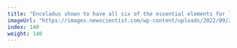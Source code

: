```yaml
---
title: "Enceladus shown to have all six of the essential elements for life"
imageUrl: "https://images.newscientist.com/wp-content/uploads/2022/09/21140513/SEI_126315279.jpg?width=600"
index: 140
weight: 140
---
```

